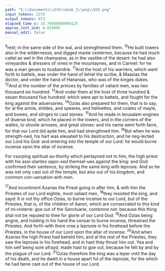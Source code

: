 ```yaml
---
path: "E:\\Documents\\drb\\book_1\\png\\932.png"
input_tokens: 2270
output_tokens: 873
elapsed_time_s: 18.76680080000125
approx_cost_usd: 0.019905
manual_edit: false
---
```

<sup>9</sup>rest; in the same side of the wal, and strengthened them. <sup>10</sup>He built towers also in the wildernesse, and digged manie cesternes, because he had much cattel as wel in the champaine, as in the vastitie of the desert: he had also vineyardes & dressers of vines in the mountaynes, and in Carmel: for he was a man geuen to husbandrie. <sup>11</sup>And the host of his warriers, which went forth to battels, was vnder the hand of Iehiel the scribe, & Maasias the doctor, and vnder the hand of Hananias, who was of the kinges dukes. <sup>12</sup>And al the number of the princes by families of valiant men, was two thousand six hundred. <sup>13</sup>And vnder them al the host of three hundred & seuen thousand fiue hundred: which were apt to battels, and fought for the king against the aduersaries. <sup>14</sup>Ozias also prepared for them, that is to say, for al the armie, shildes, and speares, and helmettes, and coates of mayle, and bowes, and slinges to cast stones. <sup>15</sup>And he made in Ierusalem engines of diuerse kind, which he placed in the towers, and in the corners of the walles, to shoote arrowes, and great stones: and his name went forth farre, for that our Lord did ayde him, and had strengthned him. <sup>16</sup>But when he was strength-ned, his hart was eleuated to his destruction, and he neg-lected our Lord his God: and entering into the temple of our Lord: he would burne incense vpon the altar of incense.

<aside>For vsurping spiritual au-thority which pertayned not to him, the high priest with his assi-stantes oppo-sed themsel-ues against the king: and God confirmed their sentence, by striking the same king with leprosie. And so he was not only cast out of the temple, but also out of his kingdom, and common con-uersation with men.</aside>

<sup>17</sup>And incontinent Azarias the Priest going in after him, & with him the Priestes of our Lord eightie, most valiant men, <sup>18</sup>they resisted the king, and sayd: It is not thy office Ozias, to burne incense to our Lord, but of the Priestes, that is, of the children of Aaron, which are consecrated to this kind of mi-nisterie: goe out of the Sanctuarie, contemne not: because this thing shal not be reputed to thee for glorie of our Lord God. <sup>19</sup>And Ozias being angrie, and holding in his hand the censar to burne incense, threatned the Priestes. And forth-with there rose a leprosie in his forehead before the Priestes, in the house of our Lord vpon the altar of incense. <sup>20</sup>And when Azarias the high Priest had beheld him, and al the rest of the Priestes, they saw the leprosie in his forehead, and in hast they thrust him out. Yea and him self being sore afrayd, made hast to goe out, because he felt by and by the plague of our Lord. <sup>21</sup>Ozias therefore the king was a leper vntil the day of his death, and he dwelt in a house apart ful of the leprosie, for the which he had bene cast out of the house of our Lord.